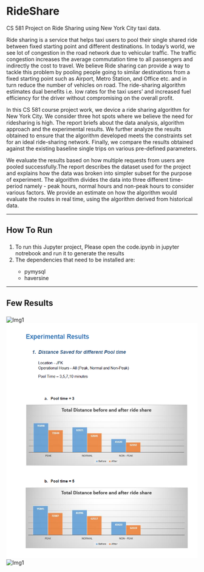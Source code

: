 # RideShare
CS 581 Project on Ride Sharing using New York City taxi data. 

Ride sharing is a service that helps taxi users to pool their single shared ride between fixed starting point and different destinations. In today’s world, we see lot of congestion in the road network due to vehicular traffic. The traffic congestion increases the average commutation time to all passengers and indirectly the cost to travel. We believe Ride sharing can provide a way to tackle this problem by pooling people going to similar destinations from a fixed starting point such as Airport, Metro Station, and Office etc. and in turn reduce the number of vehicles on road. The ride-sharing algorithm estimates dual benefits i.e. low rates for the taxi users’ and increased fuel efficiency for the driver without compromising on the overall profit.

In this CS 581 course project work, we device a ride sharing algorithm for New York City. We consider three hot spots where we believe the need for ridesharing is high. The report briefs about the data analysis, algorithm approach and the experimental results. We further analyze the results obtained to ensure that the algorithm developed meets the constraints set for an ideal ride-sharing network. Finally, we compare the results obtained against the existing baseline single trips on various pre-defined parameters.

We evaluate the results based on how multiple requests from users are pooled successfully.The report describes the dataset used for the project and explains how the data was broken into simpler subset for the purpose of experiment. The algorithm divides the data into three different time-period namely - peak hours, normal hours and non-peak hours to consider various factors. We provide an estimate on how the algorithm would evaluate the routes in real time, using the algorithm derived from historical data. 


- - - -

## How To Run
###
<ol>
<li>To run this Jupyter project, Please open the code.ipynb in jupyter notrebook and run it to generate the results</li>
<li>The dependencies that need to be installed are: </li> 
<ul>
<li>pymysql</li>
<li> haversine</li>
</ul>
</ol>

- - - -

## Few Results
###

![Img1](https://github.com/Tejusbharadwaj/RideShare/tree/master/Images/img1.png)
![img2](https://raw.githubusercontent.com/Tejusbharadwaj/RideShare/master/Images/img2.png)
![Img1](https://github.com/Tejusbharadwaj/RideShare/tree/master/Images/img3.png)


